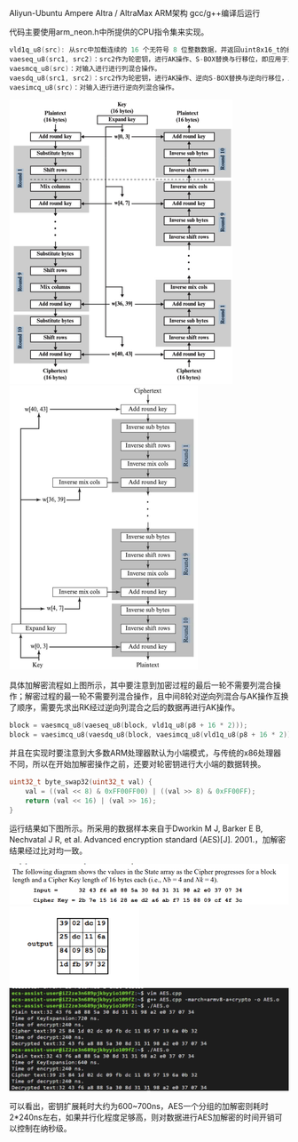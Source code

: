 Aliyun-Ubuntu Ampere Altra / AltraMax ARM架构 gcc/g++编译后运行

代码主要使用arm_neon.h中所提供的CPU指令集来实现。

```c++
vld1q_u8(src): 从src中加载连续的 16 个无符号 8 位整数数据，并返回uint8x16_t的结果  
vaeseq_u8(src1, src2)：src2作为轮密钥，进行AK操作、S-BOX替换与行移位，即应用于加密过程。
vaesmcq_u8(src)：对输入进行进行列混合操作。
vaesdq_u8(src1, src2)：src2作为轮密钥，进行AK操作、逆向S-BOX替换与逆向行移位，即应用于解密过程。
vaesimcq_u8(src)：对输入进行进行逆向列混合操作。
```

<img src=".\md_image\process.jpg" alt="process" style="zoom:50%;" />

<img src=".\md_image\process2.jpg" alt="process2" style="zoom:50%;" />

具体加解密流程如上图所示，其中要注意到加密过程的最后一轮不需要列混合操作；解密过程的最一轮不需要列混合操作，且中间8轮对逆向列混合与AK操作互换了顺序，需要先求出RK经过逆向列混合之后的数据再进行AK操作。

```c++
block = vaesmcq_u8(vaeseq_u8(block, vld1q_u8(p8 + 16 * 2)));
block = vaesimcq_u8(vaesdq_u8(block, vaesimcq_u8(vld1q_u8(p8 + 16 * 2))));
```

并且在实现时要注意到大多数ARM处理器默认为小端模式，与传统的x86处理器不同，所以在开始加解密操作之前，还要对轮密钥进行大小端的数据转换。

```c++
uint32_t byte_swap32(uint32_t val) {
	val = ((val << 8) & 0xFF00FF00) | ((val >> 8) & 0xFF00FF);
	return (val << 16) | (val >> 16);
}
```

运行结果如下图所示。所采用的数据样本来自于Dworkin M J, Barker E B, Nechvatal J R, et al. Advanced encryption standard (AES)[J]. 2001.，加解密结果经过比对均一致。

<img src=".\md_image\example1.png" alt="example1" style="zoom:80%;" />

<img src=".\md_image\example2.png" alt="example2" style="zoom:80%;" />

<img src=".\md_image\AES.png" alt="AES" style="zoom:80%;" />

可以看出，密钥扩展耗时大约为600~700ns，AES一个分组的加解密则耗时2*240ns左右，如果并行化程度足够高，则对数据进行AES加解密的时间开销可以控制在纳秒级。
